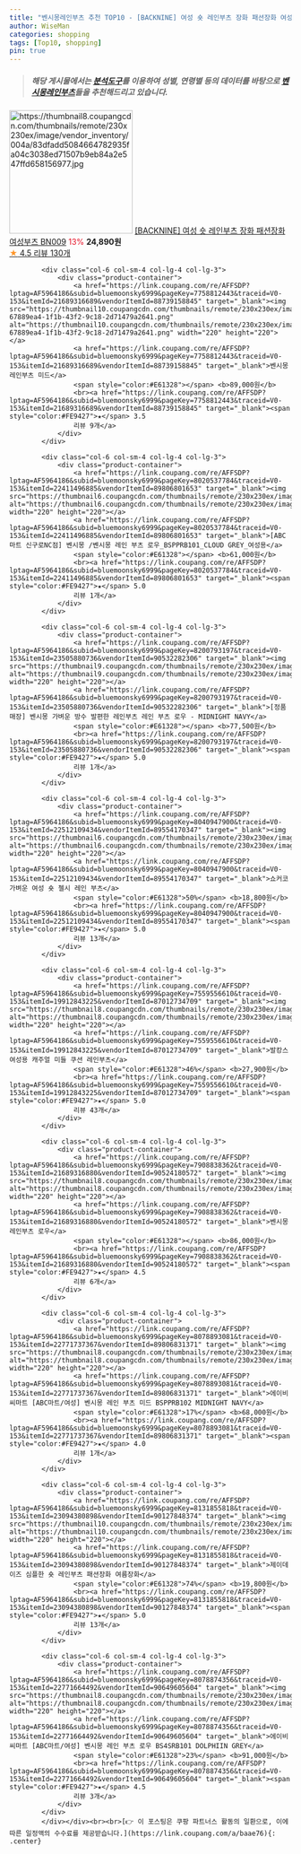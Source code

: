 ```yaml
---
title: "벤시몽레인부츠 추천 TOP10 - [BACKNINE] 여성 숏 레인부츠 장화 패션장화 여성부츠 BN009"
author: WiseMan
categories: shopping
tags: [Top10, shopping]
pin: true
---
```


> ##### 해당 게시물에서는 [**분석도구**](https://itemscout.io/)를 이용하여 **성별**, **연령별** 등의 데이터를 바탕으로 [**벤시몽레인부츠**](https://link.coupang.com/a/baae76)들을 추천해드리고 있습니다.
<div class="container"><div class="row">
            <div class="col-6 col-sm-4 col-lg-4 col-lg-3">
                <div class="product-container">
                    <a href="https://link.coupang.com/re/AFFSDP?lptag=AF5964186&subid=bluemoonsky6999&pageKey=7910879552&traceid=V0-153&itemId=21705795198&vendorItemId=88755242303" target="_blank"><img src="https://thumbnail8.coupangcdn.com/thumbnails/remote/230x230ex/image/vendor_inventory/004a/83dfadd5084664782935fa04c3038ed71507b9eb84a2e547ffd658156977.jpg" alt="https://thumbnail8.coupangcdn.com/thumbnails/remote/230x230ex/image/vendor_inventory/004a/83dfadd5084664782935fa04c3038ed71507b9eb84a2e547ffd658156977.jpg" width="220" height="220"></a>
                    <a href="https://link.coupang.com/re/AFFSDP?lptag=AF5964186&subid=bluemoonsky6999&pageKey=7910879552&traceid=V0-153&itemId=21705795198&vendorItemId=88755242303" target="_blank">[BACKNINE] 여성 숏 레인부츠 장화 패션장화 여성부츠 BN009</a>
                    <span style="color:#E61328">13%</span> <b>24,890원</b>
                    <br><a href="https://link.coupang.com/re/AFFSDP?lptag=AF5964186&subid=bluemoonsky6999&pageKey=7910879552&traceid=V0-153&itemId=21705795198&vendorItemId=88755242303" target="_blank"><span style="color:#FE9427">★</span> 4.5
                    리뷰 130개</a>
                </div>
            </div>
            
            <div class="col-6 col-sm-4 col-lg-4 col-lg-3">
                <div class="product-container">
                    <a href="https://link.coupang.com/re/AFFSDP?lptag=AF5964186&subid=bluemoonsky6999&pageKey=7758812443&traceid=V0-153&itemId=21689316689&vendorItemId=88739158845" target="_blank"><img src="https://thumbnail10.coupangcdn.com/thumbnails/remote/230x230ex/image/retail/images/473055920217287-67889ea4-1f1b-43f2-9c18-2d71479a2641.png" alt="https://thumbnail10.coupangcdn.com/thumbnails/remote/230x230ex/image/retail/images/473055920217287-67889ea4-1f1b-43f2-9c18-2d71479a2641.png" width="220" height="220"></a>
                    <a href="https://link.coupang.com/re/AFFSDP?lptag=AF5964186&subid=bluemoonsky6999&pageKey=7758812443&traceid=V0-153&itemId=21689316689&vendorItemId=88739158845" target="_blank">벤시몽 레인부츠 미드</a>
                    <span style="color:#E61328"></span> <b>89,000원</b>
                    <br><a href="https://link.coupang.com/re/AFFSDP?lptag=AF5964186&subid=bluemoonsky6999&pageKey=7758812443&traceid=V0-153&itemId=21689316689&vendorItemId=88739158845" target="_blank"><span style="color:#FE9427">★</span> 3.5
                    리뷰 9개</a>
                </div>
            </div>
            
            <div class="col-6 col-sm-4 col-lg-4 col-lg-3">
                <div class="product-container">
                    <a href="https://link.coupang.com/re/AFFSDP?lptag=AF5964186&subid=bluemoonsky6999&pageKey=8020537784&traceid=V0-153&itemId=22411496885&vendorItemId=89806801653" target="_blank"><img src="https://thumbnail6.coupangcdn.com/thumbnails/remote/230x230ex/image/vendor_inventory/e960/d940798582551dea34ca56e3c95d4ae3cd776d125fa5da47f44d35f7d6dd.jpg" alt="https://thumbnail6.coupangcdn.com/thumbnails/remote/230x230ex/image/vendor_inventory/e960/d940798582551dea34ca56e3c95d4ae3cd776d125fa5da47f44d35f7d6dd.jpg" width="220" height="220"></a>
                    <a href="https://link.coupang.com/re/AFFSDP?lptag=AF5964186&subid=bluemoonsky6999&pageKey=8020537784&traceid=V0-153&itemId=22411496885&vendorItemId=89806801653" target="_blank">[ABC마트 신구로NC점] 벤시몽 /벤시몽 레인 부츠 로우_BSPPRB101_CLOUD GREY_여성용</a>
                    <span style="color:#E61328"></span> <b>61,000원</b>
                    <br><a href="https://link.coupang.com/re/AFFSDP?lptag=AF5964186&subid=bluemoonsky6999&pageKey=8020537784&traceid=V0-153&itemId=22411496885&vendorItemId=89806801653" target="_blank"><span style="color:#FE9427">★</span> 5.0
                    리뷰 1개</a>
                </div>
            </div>
            
            <div class="col-6 col-sm-4 col-lg-4 col-lg-3">
                <div class="product-container">
                    <a href="https://link.coupang.com/re/AFFSDP?lptag=AF5964186&subid=bluemoonsky6999&pageKey=8200793197&traceid=V0-153&itemId=23505880736&vendorItemId=90532282306" target="_blank"><img src="https://thumbnail9.coupangcdn.com/thumbnails/remote/230x230ex/image/vendor_inventory/98f6/7150377eb4a1f3e6749afb30eb3e93078c22a9de4b713d410de5669dc4f4.jpg" alt="https://thumbnail9.coupangcdn.com/thumbnails/remote/230x230ex/image/vendor_inventory/98f6/7150377eb4a1f3e6749afb30eb3e93078c22a9de4b713d410de5669dc4f4.jpg" width="220" height="220"></a>
                    <a href="https://link.coupang.com/re/AFFSDP?lptag=AF5964186&subid=bluemoonsky6999&pageKey=8200793197&traceid=V0-153&itemId=23505880736&vendorItemId=90532282306" target="_blank">[정품매장] 벤시몽 가벼운 방수 발편한 레인부츠 레인 부츠 로우 - MIDNIGHT NAVY</a>
                    <span style="color:#E61328"></span> <b>77,500원</b>
                    <br><a href="https://link.coupang.com/re/AFFSDP?lptag=AF5964186&subid=bluemoonsky6999&pageKey=8200793197&traceid=V0-153&itemId=23505880736&vendorItemId=90532282306" target="_blank"><span style="color:#FE9427">★</span> 5.0
                    리뷰 1개</a>
                </div>
            </div>
            
            <div class="col-6 col-sm-4 col-lg-4 col-lg-3">
                <div class="product-container">
                    <a href="https://link.coupang.com/re/AFFSDP?lptag=AF5964186&subid=bluemoonsky6999&pageKey=8040947900&traceid=V0-153&itemId=22512109434&vendorItemId=89554170347" target="_blank"><img src="https://thumbnail6.coupangcdn.com/thumbnails/remote/230x230ex/image/vendor_inventory/88dc/3f7fa79e664719922fa48021a60561b00d319a71c82363c2446af701f870.png" alt="https://thumbnail6.coupangcdn.com/thumbnails/remote/230x230ex/image/vendor_inventory/88dc/3f7fa79e664719922fa48021a60561b00d319a71c82363c2446af701f870.png" width="220" height="220"></a>
                    <a href="https://link.coupang.com/re/AFFSDP?lptag=AF5964186&subid=bluemoonsky6999&pageKey=8040947900&traceid=V0-153&itemId=22512109434&vendorItemId=89554170347" target="_blank">쇼커코 가벼운 여성 숏 첼시 레인 부츠</a>
                    <span style="color:#E61328">50%</span> <b>18,800원</b>
                    <br><a href="https://link.coupang.com/re/AFFSDP?lptag=AF5964186&subid=bluemoonsky6999&pageKey=8040947900&traceid=V0-153&itemId=22512109434&vendorItemId=89554170347" target="_blank"><span style="color:#FE9427">★</span> 5.0
                    리뷰 13개</a>
                </div>
            </div>
            
            <div class="col-6 col-sm-4 col-lg-4 col-lg-3">
                <div class="product-container">
                    <a href="https://link.coupang.com/re/AFFSDP?lptag=AF5964186&subid=bluemoonsky6999&pageKey=7559556610&traceid=V0-153&itemId=19912843225&vendorItemId=87012734709" target="_blank"><img src="https://thumbnail8.coupangcdn.com/thumbnails/remote/230x230ex/image/vendor_inventory/99e1/e932ff4ed92866bf091f8a9aec6ed5647c36bc96109f91fd5f01eb087c8e.jpg" alt="https://thumbnail8.coupangcdn.com/thumbnails/remote/230x230ex/image/vendor_inventory/99e1/e932ff4ed92866bf091f8a9aec6ed5647c36bc96109f91fd5f01eb087c8e.jpg" width="220" height="220"></a>
                    <a href="https://link.coupang.com/re/AFFSDP?lptag=AF5964186&subid=bluemoonsky6999&pageKey=7559556610&traceid=V0-153&itemId=19912843225&vendorItemId=87012734709" target="_blank">발캉스 여성용 캐주얼 미들 쿠션 레인부츠</a>
                    <span style="color:#E61328">46%</span> <b>27,900원</b>
                    <br><a href="https://link.coupang.com/re/AFFSDP?lptag=AF5964186&subid=bluemoonsky6999&pageKey=7559556610&traceid=V0-153&itemId=19912843225&vendorItemId=87012734709" target="_blank"><span style="color:#FE9427">★</span> 5.0
                    리뷰 43개</a>
                </div>
            </div>
            
            <div class="col-6 col-sm-4 col-lg-4 col-lg-3">
                <div class="product-container">
                    <a href="https://link.coupang.com/re/AFFSDP?lptag=AF5964186&subid=bluemoonsky6999&pageKey=7908838362&traceid=V0-153&itemId=21689316880&vendorItemId=90524180572" target="_blank"><img src="https://thumbnail8.coupangcdn.com/thumbnails/remote/230x230ex/image/vendor_inventory/0d81/2a0eb1bf032697fbe67a59d947b584e3dacc8e73df1f10a380f3ba6996c8.png" alt="https://thumbnail8.coupangcdn.com/thumbnails/remote/230x230ex/image/vendor_inventory/0d81/2a0eb1bf032697fbe67a59d947b584e3dacc8e73df1f10a380f3ba6996c8.png" width="220" height="220"></a>
                    <a href="https://link.coupang.com/re/AFFSDP?lptag=AF5964186&subid=bluemoonsky6999&pageKey=7908838362&traceid=V0-153&itemId=21689316880&vendorItemId=90524180572" target="_blank">벤시몽 레인부츠 로우</a>
                    <span style="color:#E61328"></span> <b>86,000원</b>
                    <br><a href="https://link.coupang.com/re/AFFSDP?lptag=AF5964186&subid=bluemoonsky6999&pageKey=7908838362&traceid=V0-153&itemId=21689316880&vendorItemId=90524180572" target="_blank"><span style="color:#FE9427">★</span> 4.5
                    리뷰 6개</a>
                </div>
            </div>
            
            <div class="col-6 col-sm-4 col-lg-4 col-lg-3">
                <div class="product-container">
                    <a href="https://link.coupang.com/re/AFFSDP?lptag=AF5964186&subid=bluemoonsky6999&pageKey=8078893081&traceid=V0-153&itemId=22771737367&vendorItemId=89806831371" target="_blank"><img src="https://thumbnail8.coupangcdn.com/thumbnails/remote/230x230ex/image/vendor_inventory/1583/e814386d316270d7dca10bde55a21e8d0c6a022c651cbf06a3209d485d9f.jpg" alt="https://thumbnail8.coupangcdn.com/thumbnails/remote/230x230ex/image/vendor_inventory/1583/e814386d316270d7dca10bde55a21e8d0c6a022c651cbf06a3209d485d9f.jpg" width="220" height="220"></a>
                    <a href="https://link.coupang.com/re/AFFSDP?lptag=AF5964186&subid=bluemoonsky6999&pageKey=8078893081&traceid=V0-153&itemId=22771737367&vendorItemId=89806831371" target="_blank">에이비씨마트 [ABC마트/여성] 벤시몽 레인 부츠 미드 BSPPRB102 MIDNIGHT NAVY</a>
                    <span style="color:#E61328">17%</span> <b>68,000원</b>
                    <br><a href="https://link.coupang.com/re/AFFSDP?lptag=AF5964186&subid=bluemoonsky6999&pageKey=8078893081&traceid=V0-153&itemId=22771737367&vendorItemId=89806831371" target="_blank"><span style="color:#FE9427">★</span> 4.0
                    리뷰 1개</a>
                </div>
            </div>
            
            <div class="col-6 col-sm-4 col-lg-4 col-lg-3">
                <div class="product-container">
                    <a href="https://link.coupang.com/re/AFFSDP?lptag=AF5964186&subid=bluemoonsky6999&pageKey=8131855818&traceid=V0-153&itemId=23094380898&vendorItemId=90127848374" target="_blank"><img src="https://thumbnail10.coupangcdn.com/thumbnails/remote/230x230ex/image/vendor_inventory/d007/ea94671163b7f5f41c1f26081af9c165b3521c529341d9a71adef710c11d.jpg" alt="https://thumbnail10.coupangcdn.com/thumbnails/remote/230x230ex/image/vendor_inventory/d007/ea94671163b7f5f41c1f26081af9c165b3521c529341d9a71adef710c11d.jpg" width="220" height="220"></a>
                    <a href="https://link.coupang.com/re/AFFSDP?lptag=AF5964186&subid=bluemoonsky6999&pageKey=8131855818&traceid=V0-153&itemId=23094380898&vendorItemId=90127848374" target="_blank">제이데이즈 심플한 숏 레인부츠 패션장화 여름장화</a>
                    <span style="color:#E61328">74%</span> <b>19,800원</b>
                    <br><a href="https://link.coupang.com/re/AFFSDP?lptag=AF5964186&subid=bluemoonsky6999&pageKey=8131855818&traceid=V0-153&itemId=23094380898&vendorItemId=90127848374" target="_blank"><span style="color:#FE9427">★</span> 5.0
                    리뷰 13개</a>
                </div>
            </div>
            
            <div class="col-6 col-sm-4 col-lg-4 col-lg-3">
                <div class="product-container">
                    <a href="https://link.coupang.com/re/AFFSDP?lptag=AF5964186&subid=bluemoonsky6999&pageKey=8078874356&traceid=V0-153&itemId=22771664492&vendorItemId=90649605604" target="_blank"><img src="https://thumbnail8.coupangcdn.com/thumbnails/remote/230x230ex/image/vendor_inventory/95ce/e6dfd5d2b206f722a6433d435bc00d39b401659de115c0e62223363694f8.jpg" alt="https://thumbnail8.coupangcdn.com/thumbnails/remote/230x230ex/image/vendor_inventory/95ce/e6dfd5d2b206f722a6433d435bc00d39b401659de115c0e62223363694f8.jpg" width="220" height="220"></a>
                    <a href="https://link.coupang.com/re/AFFSDP?lptag=AF5964186&subid=bluemoonsky6999&pageKey=8078874356&traceid=V0-153&itemId=22771664492&vendorItemId=90649605604" target="_blank">에이비씨마트 [ABC마트/여성] 벤시몽 레인 부츠 로우 BS4SRB101 DOLPHIIN GREY</a>
                    <span style="color:#E61328">23%</span> <b>91,000원</b>
                    <br><a href="https://link.coupang.com/re/AFFSDP?lptag=AF5964186&subid=bluemoonsky6999&pageKey=8078874356&traceid=V0-153&itemId=22771664492&vendorItemId=90649605604" target="_blank"><span style="color:#FE9427">★</span> 4.5
                    리뷰 3개</a>
                </div>
            </div>
            </div></div><br><br>[👉 이 포스팅은 쿠팡 파트너스 활동의 일환으로, 이에 따른 일정액의 수수료를 제공받습니다.](https://link.coupang.com/a/baae76){: .center}